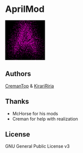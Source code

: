 # AprilMod

![logo](src/main/resources/logo.png)

## Authors

[CremanTop](https://vk.com/cremantop) & [KirariRiria](https://github.com/kiraririria)


## Thanks

- McHorse for his mods
- Creman for help with realization

## License

GNU General Public License v3
